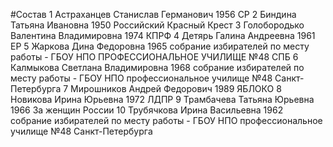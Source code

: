 #Состав
1 Астраханцев Станислав Германович 1956 СР
2 Биндина Татьяна Ивановна 1950 Российский Красный Крест
3 Голобородько Валентина Владимировна 1974 КПРФ
4 Детярь Галина Андреевна 1961 ЕР
5 Жаркова Дина Федоровна 1965 собрание избирателей по месту работы - ГБОУ НПО ПРОФЕССИОНАЛЬНОЕ УЧИЛИЩЕ №48 СПБ
6 Калмыкова Светлана Владимировна 1968 собрание избирателей по месту работы - ГБОУ НПО профессиональное училище №48 Санкт-Петербурга
7 Мирошников Андрей Федорович 1989 ЯБЛОКО
8 Новикова Ирина Юрьевна 1972 ЛДПР
9 Трамбачева Татьяна Юрьевна 1966 За женщин России
10 Трубячкова Ирина Васильевна 1962 собрание избирателей по месту работы - ГБОУ НПО профессиональное училище №48 Санкт-Петербурга
